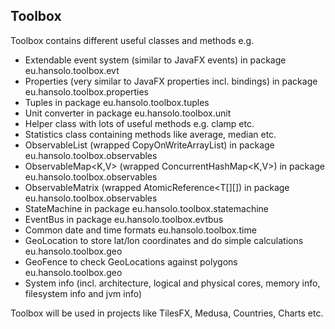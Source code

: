 ## Toolbox

Toolbox contains different useful classes and methods e.g.

- Extendable event system (similar to JavaFX events) in package eu.hansolo.toolbox.evt
- Properties (very similar to JavaFX properties incl. bindings) in package eu.hansolo.toolbox.properties
- Tuples in package eu.hansolo.toolbox.tuples
- Unit converter in package eu.hansolo.toolbox.unit
- Helper class with lots of useful methods e.g. clamp etc.
- Statistics class containing methods like average, median etc.
- ObservableList<T> (wrapped CopyOnWriteArrayList<T>) in package eu.hansolo.toolbox.observables
- ObservableMap<K,V> (wrapped ConcurrentHashMap<K,V>) in package eu.hansolo.toolbox.observables
- ObservableMatrix<T> (wrapped AtomicReference<T[][]) in package eu.hansolo.toolbox.observables
- StateMachine in package eu.hansolo.toolbox.statemachine
- EventBus in package eu.hansolo.toolbox.evtbus
- Common date and time formats eu.hansolo.toolbox.time
- GeoLocation to store lat/lon coordinates and do simple calculations eu.hansolo.toolbox.geo
- GeoFence to check GeoLocations against polygons eu.hansolo.toolbox.geo
- System info (incl. architecture, logical and physical cores, memory info, filesystem info and jvm info)

Toolbox will be used in projects like TilesFX, Medusa, Countries, Charts etc.
